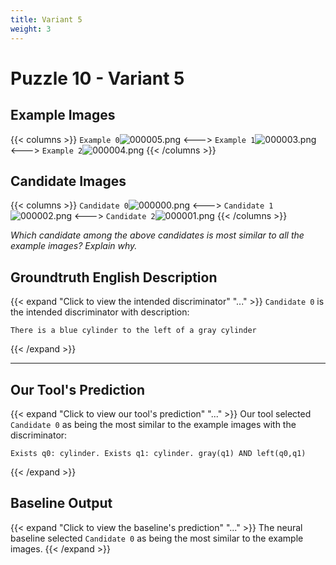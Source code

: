 ```yaml
---
title: Variant 5
weight: 3
---
```


# Puzzle 10 - Variant 5

## Example Images
{{< columns >}}
`Example 0`![000005.png](/clevr-variants/alternate-color/fovariant-5/render/images/CLEVR_val_000005.png)
<--->
`Example 1`![000003.png](/clevr-variants/alternate-color/fovariant-5/render/images/CLEVR_val_000003.png)
<--->
`Example 2`![000004.png](/clevr-variants/alternate-color/fovariant-5/render/images/CLEVR_val_000004.png)
{{< /columns >}}

## Candidate Images
{{< columns >}}
`Candidate 0`![000000.png](/clevr-variants/alternate-color/fovariant-5/render/images/CLEVR_val_000000.png)
<--->
`Candidate 1`![000002.png](/clevr-variants/alternate-color/fovariant-5/render/images/CLEVR_val_000002.png)
<--->
`Candidate 2`![000001.png](/clevr-variants/alternate-color/fovariant-5/render/images/CLEVR_val_000001.png)
{{< /columns >}}

*Which candidate among the above candidates is most similar to all the example images? Explain why.*

## Groundtruth English Description

{{< expand "Click to view the intended discriminator" "..." >}}
`Candidate 0` is the intended discriminator with description:
```plaintext 
There is a blue cylinder to the left of a gray cylinder
```
{{< /expand >}}

---



## Our Tool's Prediction

{{< expand "Click to view our tool's prediction" "..." >}}
Our tool selected `Candidate 0` as being the most similar to the example images with the discriminator:
```plaintext
Exists q0: cylinder. Exists q1: cylinder. gray(q1) AND left(q0,q1)
```
{{< /expand >}}



## Baseline Output

{{< expand "Click to view the baseline's prediction" "..." >}}
The neural baseline selected `Candidate 0` as being the most similar to the example images.
{{< /expand >}}

